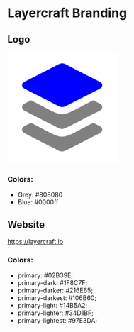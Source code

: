 # Layercraft Branding


## Logo

<img src="logo.svg" alt="Layercraft Logo" height="250" width="250"/>
     

### Colors: 
- Grey: #808080
- Blue: #0000ff


## Website

https://layercraft.io

### Colors:
- primary: #02B39E;
- primary-dark: #1F8C7F;
- primary-darker: #216E65;
- primary-darkest: #106B60;
- primary-light: #14B5A2;
- primary-lighter: #34D1BF;
- primary-lightest: #97E3DA;

